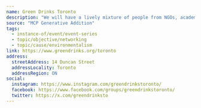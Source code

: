 ```yaml
---
name: Green Drinks Toronto
description: "We will have a lively mixture of people from NGOs, academia, students, government and business. Come along and you'll be made welcome. Just say, 'are you green?' and we will look after you and introduce you to whoever is there. It's a great way of catching up with people you know and also for making new contacts. Everyone invites someone else along, so there's always a different crowd, making Green Drinks an organic, self-organising network."
source: "MCP Generative Addition"
tags:
  - instance-of/event/event-series
  - topic/objective/networking
  - topic/cause/environmentalism
link: https://www.greendrinks.org/toronto
address:
  streetAddress: 14 Duncan Street
  addressLocality: Toronto
  addressRegion: ON
social:
  instagram: https://www.instagram.com/greendrinkstoronto/
  facebook: https://www.facebook.com/groups/greendrinkstoronto/
  twitter: https://x.com/greendrinksto
---
```

